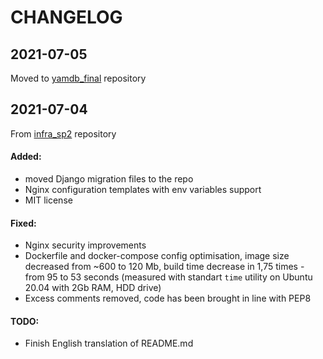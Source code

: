 # CHANGELOG

## 2021-07-05
Moved to [yamdb_final](https://github.com/andyi95/yamdb_final) repository

## 2021-07-04
From [infra_sp2](https://github.com/andyi95/infra_sp2) repository
#### Added:

 - moved Django migration files to the repo
 - Nginx configuration templates with env variables support
 - MIT license


#### Fixed:

 - Nginx security improvements
 - Dockerfile and docker-compose config optimisation, image size decreased from ~600 to 120 Mb, build time decrease in 1,75 times - from 95 to 53 seconds (measured with standart `time` utility  on Ubuntu 20.04 with 2Gb RAM, HDD drive)
 - Excess comments removed, code has been brought in line with PEP8

 
#### TODO:

 - Finish English translation of README.md
